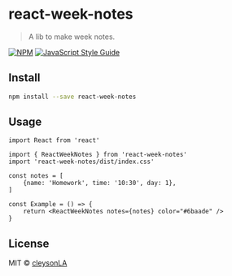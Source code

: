 # react-week-notes

> A lib to make week notes.

[![NPM](https://img.shields.io/npm/v/react-week-notes.svg)](https://www.npmjs.com/package/react-week-notes) [![JavaScript Style Guide](https://img.shields.io/badge/code_style-standard-brightgreen.svg)](https://standardjs.com)

## Install

```bash
npm install --save react-week-notes
```

## Usage

```tsx
import React from 'react'

import { ReactWeekNotes } from 'react-week-notes'
import 'react-week-notes/dist/index.css'

const notes = [
    {name: 'Homework', time: '10:30', day: 1}, 
]

const Example = () => {
    return <ReactWeekNotes notes={notes} color="#6baade" />
}
```

## License

MIT © [cleysonLA](https://github.com/cleysonLA)
